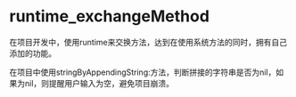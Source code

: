 # runtime_exchangeMethod
在项目开发中，使用runtime来交换方法，达到在使用系统方法的同时，拥有自己添加的功能。

在项目中使用stringByAppendingString:方法，判断拼接的字符串是否为nil，如果为nil，则提醒用户输入为空，避免项目崩溃。
